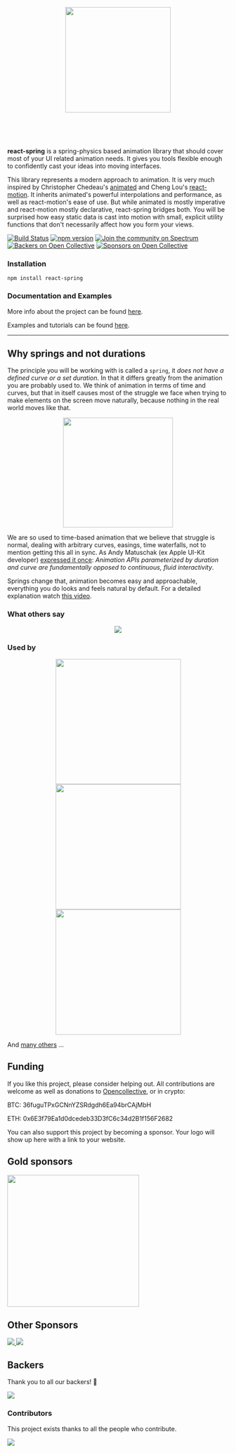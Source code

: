 <p align="center">
  <img src="https://i.imgur.com/QZownhg.png" width="240" />
</p>

<br />
<br />
<br />

**react-spring** is a spring-physics based animation library that should cover most of your UI related animation needs. It gives you tools flexible enough to confidently cast your ideas into moving interfaces.

This library represents a modern approach to animation. It is very much inspired by Christopher Chedeau's [animated](https://github.com/animatedjs/animated) and Cheng Lou's [react-motion](https://github.com/chenglou/react-motion). It inherits animated's powerful interpolations and performance, as well as react-motion's ease of use. But while animated is mostly imperative and react-motion mostly declarative, react-spring bridges both. You will be surprised how easy static data is cast into motion with small, explicit utility functions that don't necessarily affect how you form your views.

[![Build Status](https://travis-ci.org/react-spring/react-spring.svg?branch=master)](https://travis-ci.org/react-spring/react-spring) [![npm version](https://badge.fury.io/js/react-spring.svg)](https://badge.fury.io/js/react-spring) [![Join the community on Spectrum](https://withspectrum.github.io/badge/badge.svg)](https://spectrum.chat/react-spring) [![Backers on Open Collective](https://opencollective.com/react-spring/backers/badge.svg)](#backers) [![Sponsors on Open Collective](https://opencollective.com/react-spring/sponsors/badge.svg)](#sponsors)

### Installation

    npm install react-spring

### Documentation and Examples

More info about the project can be found [here](https://www.react-spring.io).

Examples and tutorials can be found [here](https://www.react-spring.io/docs/hooks/basics).

---

## Why springs and not durations

The principle you will be working with is called a `spring`, it _does not have a defined curve or a set duration_. In that it differs greatly from the animation you are probably used to. We think of animation in terms of time and curves, but that in itself causes most of the struggle we face when trying to make elements on the screen move naturally, because nothing in the real world moves like that.

<p align="middle">
  <img height="250" src="https://i.imgur.com/7CCH51r.gif" />
</p>

We are so used to time-based animation that we believe that struggle is normal, dealing with arbitrary curves, easings, time waterfalls, not to mention getting this all in sync. As Andy Matuschak (ex Apple UI-Kit developer) [expressed it once](https://twitter.com/andy_matuschak/status/566736015188963328): _Animation APIs parameterized by duration and curve are fundamentally opposed to continuous, fluid interactivity_.

Springs change that, animation becomes easy and approachable, everything you do looks and feels natural by default. For a detailed explanation watch [this video](https://www.youtube.com/embed/1tavDv5hXpo?controls=1&start=370).

### What others say

<p align="middle">
  <img src="assets/testimonies.jpg" />
</p>

### Used by

<p align="middle">
  <a href="https://nextjs.org/"><img width="285" src="assets/projects/next.png"></a>
  <a href="https://codesandbox.io/"><img width="285" src="assets/projects/csb.png"></a>
  <a href="https://aragon.org/"><img width="285" src="assets/projects/aragon.png"></a>
</p>

And [many others](https://github.com/react-spring/react-spring/network/dependents) ...

## Funding

If you like this project, please consider helping out. All contributions are welcome as well as donations to [Opencollective](https://opencollective.com/react-spring), or in crypto:

BTC: 36fuguTPxGCNnYZSRdgdh6Ea94brCAjMbH

ETH: 0x6E3f79Ea1d0dcedeb33D3fC6c34d2B1f156F2682

You can also support this project by becoming a sponsor. Your logo will show up here with a link to your website.

## Gold sponsors

<a href="https://aragon.org/">
  <img width="300" src="https://wiki.aragon.org/design/logo/svg/imagetype.svg"/>
</a>

## Other Sponsors

<a href="https://opencollective.com/react-spring/sponsor/0/website" target="_blank">
  <img src="https://opencollective.com/react-spring/sponsor/0/avatar.svg"/>
</a>
<a href="https://opencollective.com/react-spring/sponsor/1/website" target="_blank">
  <img src="https://opencollective.com/react-spring/sponsor/1/avatar.svg"/>
</a>

## Backers

Thank you to all our backers! 🙏

<a href="https://opencollective.com/react-spring#backers" target="_blank">
  <img src="https://opencollective.com/react-spring/backers.svg?width=890"/>
</a>

### Contributors

This project exists thanks to all the people who contribute.

<a href="https://github.com/react-spring/react-spring/graphs/contributors">
  <img src="https://opencollective.com/react-spring/contributors.svg?width=890" />
</a>
